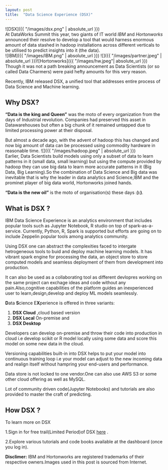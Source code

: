 ```yaml
---
layout: post
title:  "Data Science Experience (DSX)"
---
```


![DSX]({{ "/images/dsx.png" | absolute_url }})<br />
At DataWorks Summit this year, two giants of IT world *IBM* and *Hortonworks* announced their resolve to develop a tool that would harness enormous amount of data stashed in hadoop installations across different verticals to be utilised to predict insights into it (the data).
<br />
![IBM]({{ "/images/IBM.png" | absolute_url }})
![]({{ "/images/partner.jpeg" | absolute_url }})![Hortonworks]({{ "/images/hw.jpeg"| absolute_url }})
<br />
Though it was not a path breaking announcement as Data Scientists (or so called Data Charmers) were paid hefty amounts for this very reason.
 
Recently, IBM released DSX, a unified tool that addresses entire process of Data Science and Machine learning.

## [](#header-2)Why DSX?

**“Data is the king and Queen”**  was the moto of every organization from the days of Industrial revolution. Companies had preserved this asset in Datawarehouses but often a big chunk of it remained untapped due to limited processing power at their disposal.

But almost a decade ago, with the advent of hadoop this has changed and now big amount of data can be processed using commodity hardware in reasonable time. 
![]({{ "/images/hadoop.jpeg" | absolute_url }})<br />
Earlier, Data Scientists build models using only a subset of data to learn patterns in it (small data, small learning) but using the compute provided by hadoop they can use big data to learn more accurate patterns in it (Big Data, Big Learning).So the combination of Data Science and Big data was inevitable that is why the leader in data analytics and Science,IBM and the prominet player of big data world, Hortonworks joined hands. 

**“Data is the new oil”** is the moto of organisation(s) these days **:):)**.

## [](#header-2)What is DSX ?

IBM Data Science Experience is an analytics environment that includes popular tools such as Jupyter Notebook, R studio on top of spark-as-a-service. Currently, Python, R, Spark is supported but efforts are going on to include Zeppelin popular tools among analytics community.

Using DSX one can abstract the complexities faced to intergate hetrogeneous tools to buid and deploy machine learning models. It has vibrant spark engine for processing the data, an object store to store computed models and seamless deployment of them from development into production.

It can also be used as a collaborating tool as different devlopres working on the same project can exchage ideas and code without any pain.Also,cognitive capabilities of the platform guides an inexperienced user to learn,design,develop and deploy ML models seamlessly.  

**D**ata **S**cience E**X**perience is offered in three variants:
1. **DSX Cloud** ,cloud based version 
2. **DSX Local** On-premise and
3. **DSX Desktop** 

Developers can develop on-premise and throw their code into production in cloud i.e develop scikit or R model locally using some data and score this model on some new data in the cloud.

Versioning capabilities built-in into DSX helps to put your model into continuous training loop i.e your model can adjust to the new incoming data and realign itself without hampring your end-users and performance.

Data store is not locked to one vendor.One can also use AWS S3 or some other cloud offering as well as MySQL.

Lot of community driven code(Jupyter Notebooks) and tutorials are also provided to master the craft of predicting.

## [](#header-2)How DSX ?

To learn more on DSX

1.Sign in for free trail(Limited Period)of DSX <a href="https://datascience.ibm.com">here</a> .

2.Explore various tutorials and code books available at the dashboard (once you log in).

**Disclimer:** IBM and Hortonworks are registered trademarks of their respective owners.Images used in this post is sourced from Internet.

